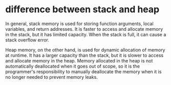 # difference between stack and heap
In general, stack memory is used for storing function arguments, local variables, and return addresses. It is faster to access and allocate memory in the stack, but it has limited capacity. When the stack is full, it can cause a stack overflow error.

Heap memory, on the other hand, is used for dynamic allocation of memory at runtime. It has a larger capacity than the stack, but it is slower to access and allocate memory in the heap. Memory allocated in the heap is not automatically deallocated when it goes out of scope, so it is the programmer's responsibility to manually deallocate the memory when it is no longer needed to prevent memory leaks.
